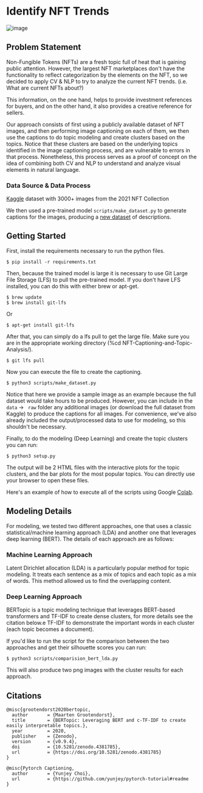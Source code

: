 # Identify NFT Trends
![image](https://media.wired.com/photos/622bde93d53a49d05c484009/master/pass/NFTs-Don't-Work-They-Way-You-Think-Gear-1239020052.jpg)

## Problem Statement
Non-Fungible Tokens (NFTs) are a fresh topic full of heat that is gaining public attention. However, the largest NFT marketplaces don't have the functionality to reflect categorization by the elements on the NFT, so we decided to apply CV & NLP to try to analyze the current NFT trends. (i.e. What are current NFTs about?) 

This information, on the one hand, helps to provide investment references for buyers, and on the other hand, it also provides a creative reference for sellers.

Our approach consists of first using a publicly available dataset of NFT images, and then performing image captioning on each of them, we then use the captions to do topic modeling and create clusters based on the topics. Notice that these clusters are based on the underlying topics identified in the image captioning process, and are vulnerable to errors in that process. Nonetheless, this process serves as a proof of concept on the idea of combining both CV and NLP to understand and analyze visual elements in natural language.

### Data Source & Data Process
[Kaggle](https://www.kaggle.com/datasets/vepnar/nft-art-dataset) dataset with 3000+ images from the 2021 NFT Collection

We then used a pre-trained model `scripts/make_dataset.py` to generate captions for the images, producing a [new dataset](https://github.com/omartinez182/NFT-Captioning-and-Topic-Analysis/tree/main/data/processed) of descriptions. 

## Getting Started

First, install the requirements necessary to run the python files.

```
$ pip install -r requirements.txt
```
Then, because the trained model is large it is necessary to use Git Large File Storage (LFS) to pull the pre-trained model. If you don't have LFS installed, you can do this with either brew or apt-get.

```
$ brew update 
$ brew install git-lfs
```
Or
```
$ apt-get install git-lfs
```
After that, you can simply do a lfs pull to get the large file. Make sure you are in the appropriate working directory (​​%cd NFT-Captioning-and-Topic-Analysis/).
```
$ git lfs pull
```
Now you can execute the file to create the captioning.

```
$ python3 scripts/make_dataset.py
```
Notice that here we provide a sample image as an example because the full dataset would take hours to be produced. However, you can include in the ```data```  -> ``` raw``` folder any additional images (or download the full dataset from Kaggle) to produce the captions for all images. For convenience, we've also already included the output/processed data to use for modeling, so this shouldn't be necessary.

Finally, to do the modeling (Deep Learning) and create the topic clusters you can run:
```
$ python3 setup.py
```
The output will be 2 HTML files with the interactive plots for the topic clusters, and the bar plots for the most popular topics. You can directly use your browser to open these files.

Here's an example of how to execute all of the scripts using Google [Colab](https://colab.research.google.com/drive/1wXlb6_uBGo7Yo-d3V4NNHplxI0alY5TC?usp=sharing).


## Modeling Details

For modeling, we tested two different approaches, one that uses a classic statistical/machine learning approach (LDA) and another one that leverages deep learning (BERT). The details of each approach are as follows:

### Machine Learning Approach
Latent Dirichlet allocation (LDA) is a particularly popular method for topic modeling. It treats each sentence as a mix of topics and each topic as a mix of words. This method allowed us to find the overlapping content.


### Deep Learning Approach
BERTopic is a topic modeling technique that leverages BERT-based transformers and TF-IDF to create dense clusters, for more details see the citation below.e TF-IDF to demonstrate the important words in each cluster (each topic becomes a document). 

If you'd like to run the script for the comparison between the two approaches and get their silhouette scores you can run:

```
$ python3 scripts/comparision_bert_lda.py
```

This will also produce two png images with the cluster results for each approach.


## Citations

```
@misc{grootendorst2020bertopic,
  author       = {Maarten Grootendorst},
  title        = {BERTopic: Leveraging BERT and c-TF-IDF to create easily interpretable topics.},
  year         = 2020,
  publisher    = {Zenodo},
  version      = {v0.9.4},
  doi          = {10.5281/zenodo.4381785},
  url          = {https://doi.org/10.5281/zenodo.4381785}
}

@misc{Pytorch Captioning,
  author       = {Yunjey Choi},
  url          = {https://github.com/yunjey/pytorch-tutorial#readme
}

```